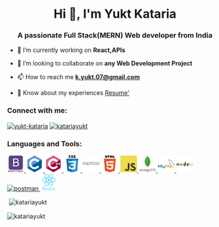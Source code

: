 <h1 align="center">Hi 👋, I'm Yukt Kataria</h1>
<h3 align="center">A passionate Full Stack(MERN) Web developer from India</h3>

- 🔭 I’m currently working on **React,APIs**

- 👯 I’m looking to collaborate on **any Web Development Project**

- 📫 How to reach me **k.yukt.07@gmail.com**

- 📄 Know about my experiences [Resume'](https://drive.google.com/file/d/1VEjKfUsGfxBIURe8dmr13GvDiPVApoxY/view?usp=drivesdk)

<h3 align="left">Connect with me:</h3>
<p align="left">
<a href="https://linkedin.com/in/yukt-kataria" target="blank"><img align="center" src="https://cdn.jsdelivr.net/npm/simple-icons@3.0.1/icons/linkedin.svg" alt="yukt-kataria" height="30" width="40" /></a>
<a href="https://instagram.com/katariayukt" target="blank"><img align="center" src="https://cdn.jsdelivr.net/npm/simple-icons@3.0.1/icons/instagram.svg" alt="katariayukt" height="30" width="40" /></a>
</p>

<h3 align="left">Languages and Tools:</h3>
<p align="left"> <a href="https://getbootstrap.com" target="_blank"> <img src="https://raw.githubusercontent.com/devicons/devicon/master/icons/bootstrap/bootstrap-plain-wordmark.svg" alt="bootstrap" width="40" height="40"/> </a> <a href="https://www.cprogramming.com/" target="_blank"> <img src="https://raw.githubusercontent.com/devicons/devicon/master/icons/c/c-original.svg" alt="c" width="40" height="40"/> </a> <a href="https://www.w3schools.com/cpp/" target="_blank"> <img src="https://raw.githubusercontent.com/devicons/devicon/master/icons/cplusplus/cplusplus-original.svg" alt="cplusplus" width="40" height="40"/> </a> <a href="https://www.w3schools.com/css/" target="_blank"> <img src="https://raw.githubusercontent.com/devicons/devicon/master/icons/css3/css3-original-wordmark.svg" alt="css3" width="40" height="40"/> </a> <a href="https://expressjs.com" target="_blank"> <img src="https://raw.githubusercontent.com/devicons/devicon/master/icons/express/express-original-wordmark.svg" alt="express" width="40" height="40"/> </a> <a href="https://www.w3.org/html/" target="_blank"> <img src="https://raw.githubusercontent.com/devicons/devicon/master/icons/html5/html5-original-wordmark.svg" alt="html5" width="40" height="40"/> </a> <a href="https://developer.mozilla.org/en-US/docs/Web/JavaScript" target="_blank"> <img src="https://raw.githubusercontent.com/devicons/devicon/master/icons/javascript/javascript-original.svg" alt="javascript" width="40" height="40"/> </a> <a href="https://www.mongodb.com/" target="_blank"> <img src="https://raw.githubusercontent.com/devicons/devicon/master/icons/mongodb/mongodb-original-wordmark.svg" alt="mongodb" width="40" height="40"/> </a> <a href="https://www.mysql.com/" target="_blank"> <img src="https://raw.githubusercontent.com/devicons/devicon/master/icons/mysql/mysql-original-wordmark.svg" alt="mysql" width="40" height="40"/> </a> <a href="https://nodejs.org" target="_blank"> <img src="https://raw.githubusercontent.com/devicons/devicon/master/icons/nodejs/nodejs-original-wordmark.svg" alt="nodejs" width="40" height="40"/> </a> <a href="https://postman.com" target="_blank"> <img src="https://www.vectorlogo.zone/logos/getpostman/getpostman-icon.svg" alt="postman" width="40" height="40"/> </a> <a href="https://reactjs.org/" target="_blank"> <img src="https://raw.githubusercontent.com/devicons/devicon/master/icons/react/react-original-wordmark.svg" alt="react" width="40" height="40"/> </a> </p>

<p>&nbsp;<img align="center" src="https://github-readme-stats.vercel.app/api?username=katariayukt&show_icons=true&locale=en" alt="katariayukt" /></p>

<p><img align="center" src="https://github-readme-streak-stats.herokuapp.com/?user=katariayukt&" alt="katariayukt" /></p>
